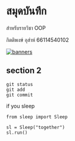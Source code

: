 


# สมุดบันทึก

สำหรับรายวิชา OOP

กิตติพงษ์ อุส่าห์ 66114540102

[![banners](https://github.com/axyratio/axyratio.github.io/assets/159877997/5e9cda05-f772-405b-9544-909b772fb8d4)](https://www.buymeacoffee.com/kittiphong92)


## section 2

```
git status
git add
git commit
```

if you sleep

```
from sleep import Sleep

sl = Sleep("together")
sl.run()
```



